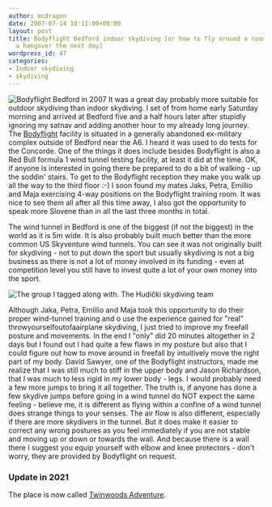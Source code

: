 ```yaml
---
author: mcdragon
date: 2007-07-14 18:11:00+00:00
layout: post
title: Bodyflight Bedford indoor skydiving [or how to fly around a room and not having
  a hangover the next day]
wordpress_id: 47
categories:
- Indoor skydiving
- skydiving
---
```

![Bodyflight Bedford in 2007](https://img.mcdowell.si/2007/07/Bodyflight-Bedford-1.jpg "Bodyflight Bedford in 2007")
It was a great day probably more suitable for outdoor skydiving than indoor skydiving. I set of from home early Saturday morning and arrived at Bedford five and a half hours later after stupidly ignoring my satnav and adding another hour to my already long journey. The [Bodyflight](https://www.bodyflight.co.uk/) facility is situated in a generally abandoned ex-military complex outside of Bedford near the A6. I heard it was used to do tests for the Concorde. One of the things it does include besides Bodyflight is also a Red Bull formula 1 wind tunnel testing facility, at least it did at the time.
OK, if anyone is interested in going there be prepared to do a bit of walking - up the soddin' stairs. To get to the Bodyflight reception they make you walk up all the way to the third floor :-)
I soon found my mates Jaks, Petra, Emillio and Maja exercising 4-way positions on the Bodyflight training room. It was nice to see them all after all this time away, I also got the opportunity to speak more Slovene than in all the last three months in total.

The wind tunnel in Bedford is one of the biggest (if not the biggest) in the world as it is 5m wide. It is also probably built much better than the more common US Skyventure wind tunnels. You can see it was not originally built for skydiving - not to put down the sport but usually skydiving is not a big business as there is not a lot of money involved in its funding - even at competition level you still have to invest quite a lot of your own money into the sport.

![The group I tagged along with. The Hudički skydiving team](https://img.mcdowell.si/2007/07/Bodyflight-Bedford-2.jpg "The group I tagged along with. The Hudički skydiving team From the left: 1. some american guy who was their coach then: Maja, Emillio, Jaks and Petra")

Although Jaka, Petra, Emillio and Maja took this opportunity to do their proper wind-tunnel training and o use the experience gained for "real" throwyourselfoutofaairplane skydiving, I just tried to improve my freefall posture and movements. In the end I "only" did 20 minutes altogether in 2 days but I found out I had quite a few flaws in my posture but also that I could figure out how to move around in freefall by intuitively move the right part of my body. David Sawyer, one of the Bodyflight instructors, made me realize that I was still much to stiff in the upper body and Jason Richardson, that I was much to less rigid in my lower body - legs. I would probably need a few more jumps to bring it all together. The truth is, if anyone has done a few skydive jumps before going in a wind tunnel do NOT expect the same feeling - believe me, it is different as flying within a confine of a wind tunnel does strange things to your senses. The air flow is also different, especially if there are more skydivers in the tunnel. But it does make it easier to correct any wrong postures as you feel immediately if you are not stable and moving up or down or towards the wall. And because there is a wall there I suggest you equip yourself with elbow and knee protectors - don't worry, they are provided by Bodyflight on request.

### Update in 2021
The place is now called [Twinwoods Adventure](https://www.twinwoodsadventure.com/).
